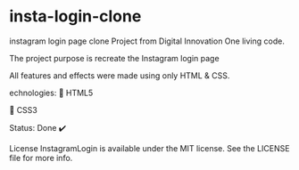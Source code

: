 # insta-login-clone

instagram login page clone
Project from Digital Innovation One living code.

The project purpose is recreate the Instagram login page

All features and effects were made using only HTML & CSS.

echnologies:
🔸 HTML5

🔹 CSS3

Status: Done ✔️

License
InstagramLogin is available under the MIT license. See the LICENSE file for more info.
